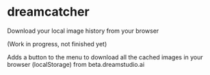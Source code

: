 # dreamcatcher
Download your local image history from your browser

(Work in progress, not finished yet)

Adds a button to the menu to download all the cached images in your browser (localStorage)
from beta.dreamstudio.ai
